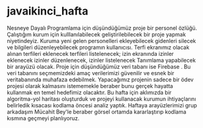 # javaikinci_hafta
Nesneye Dayalı Programlama için düşündüğümüz proje bir personel özlüğü.
Çalıştığım kurum için kulllanılabilecek geliştirilebilecek bir proje yapmak niyetindeyiz.
Kuruma yeni gelen personelleri ekleyebilecek gidenleri silecek ve bilgileri düzenleyebilecek programın kullanıcısı.
Terfi ekranımız olacak alınan terfileri eklenecek terfileri listelenecek; izin ekranında izinler eklenecek izinler düzenlenecek,
izinler listelenecek 
Tanımlama yapabilecek bir arayüzü olacak.
Proje için düşündüğümüz veri tabanı ise Firebase . Bu veri tabanını seçmemizdeki amaç verilerimizi güvenilir 
ve esnek bir veritabanında muhafaza edebilmek.
Yapacağımız projenin sadece bir ödev projesi olarak kalmasını istememekle beraber bunu gerçek hayatta kullanmak en temel hedefimiz olacaktır.
Bu hafta için aklımızda bir algoritma-yol haritası oluşturduk ve projeyi kullanacak kurumun ihtiyaçlarını belirledik kısacası kodlama öncesi analiz yaptık.
Haftaya arayüzlerimizi grup arkadaşım Mücahit Bey'le beraber görsel ortamda kararlaştırıp kodlama kısmına geçmeyi planlıyoruz.  
